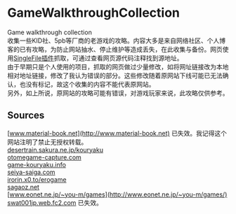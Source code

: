 # GameWalkthroughCollection
Game walkthrough collection  
收集一些KID社、5pb等厂商的老游戏的攻略。内容大多是来自网络社区、个人博客的已有攻略，为防止网站抽水、停止维护等造成丢失，在此收集与备份。网页使用[SingleFile插件](https://github.com/gildas-lormeau/SingleFile)抓取，可通过查看网页源代码注释找到源地址。  
由于早期只是个人使用的项目，抓取的网页做过少量修改，如将网址链接改为本地相对地址链接，修改了我认为错误的部分。这些修改随着原网站下线可能已无法确认，也没有标记，故这个收集的内容不能代表原网站。  
另外，如上所说，原网站的攻略可能有错误，对游戏玩家来说，此攻略仅供参考。  

## Sources
[www.material-book.net](http://www.material-book.net) 已失效。我记得这个网站注明了禁止无授权转载。  
[desertrain.sakura.ne.jp/kouryaku](http://desertrain.sakura.ne.jp/fr_index.html)  
[otomegame-capture.com](https://otomegame-capture.com)  
[game-kouryaku.info](https://game-kouryaku.info)  
[seiya-saiga.com](https://seiya-saiga.com/)  
[irorin.x0.to/erogame](http://irorin.x0.to/erogame/)  
[sagaoz.net](http://sagaoz.net)  
[www.eonet.ne.jp/~you-m/games](http://www.eonet.ne.jp/~you-m/games/)  
[swat001jp.web.fc2.com](http://swat001jp.web.fc2.com) 已失效。  